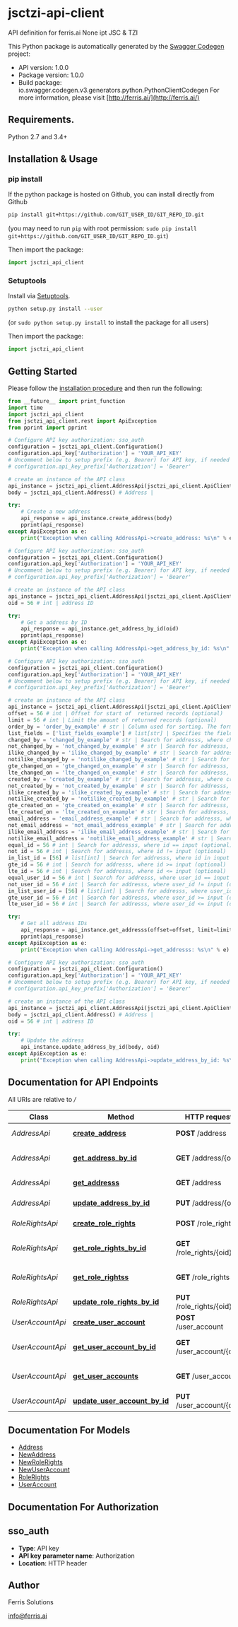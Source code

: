 # jsctzi-api-client
API definition for ferris.ai None ipt JSC & TZI

This Python package is automatically generated by the [Swagger Codegen](https://github.com/swagger-api/swagger-codegen) project:

- API version: 1.0.0
- Package version: 1.0.0
- Build package: io.swagger.codegen.v3.generators.python.PythonClientCodegen
For more information, please visit [http://ferris.ai/](http://ferris.ai/)

## Requirements.

Python 2.7 and 3.4+

## Installation & Usage
### pip install

If the python package is hosted on Github, you can install directly from Github

```sh
pip install git+https://github.com/GIT_USER_ID/GIT_REPO_ID.git
```
(you may need to run `pip` with root permission: `sudo pip install git+https://github.com/GIT_USER_ID/GIT_REPO_ID.git`)

Then import the package:
```python
import jsctzi_api_client 
```

### Setuptools

Install via [Setuptools](http://pypi.python.org/pypi/setuptools).

```sh
python setup.py install --user
```
(or `sudo python setup.py install` to install the package for all users)

Then import the package:
```python
import jsctzi_api_client
```

## Getting Started

Please follow the [installation procedure](#installation--usage) and then run the following:

```python
from __future__ import print_function
import time
import jsctzi_api_client
from jsctzi_api_client.rest import ApiException
from pprint import pprint

# Configure API key authorization: sso_auth
configuration = jsctzi_api_client.Configuration()
configuration.api_key['Authorization'] = 'YOUR_API_KEY'
# Uncomment below to setup prefix (e.g. Bearer) for API key, if needed
# configuration.api_key_prefix['Authorization'] = 'Bearer'

# create an instance of the API class
api_instance = jsctzi_api_client.AddressApi(jsctzi_api_client.ApiClient(configuration))
body = jsctzi_api_client.Address() # Address | 

try:
    # Create a new address
    api_response = api_instance.create_address(body)
    pprint(api_response)
except ApiException as e:
    print("Exception when calling AddressApi->create_address: %s\n" % e)

# Configure API key authorization: sso_auth
configuration = jsctzi_api_client.Configuration()
configuration.api_key['Authorization'] = 'YOUR_API_KEY'
# Uncomment below to setup prefix (e.g. Bearer) for API key, if needed
# configuration.api_key_prefix['Authorization'] = 'Bearer'

# create an instance of the API class
api_instance = jsctzi_api_client.AddressApi(jsctzi_api_client.ApiClient(configuration))
oid = 56 # int | address ID

try:
    # Get a address by ID
    api_response = api_instance.get_address_by_id(oid)
    pprint(api_response)
except ApiException as e:
    print("Exception when calling AddressApi->get_address_by_id: %s\n" % e)

# Configure API key authorization: sso_auth
configuration = jsctzi_api_client.Configuration()
configuration.api_key['Authorization'] = 'YOUR_API_KEY'
# Uncomment below to setup prefix (e.g. Bearer) for API key, if needed
# configuration.api_key_prefix['Authorization'] = 'Bearer'

# create an instance of the API class
api_instance = jsctzi_api_client.AddressApi(jsctzi_api_client.ApiClient(configuration))
offset = 56 # int | Offset for start of  returned records (optional)
limit = 56 # int | Limit the amount of returned records (optional)
order_by = 'order_by_example' # str | Column used for sorting. The format is [+|-]<column_name> (optional)
list_fields = ['list_fields_example'] # list[str] | Specifies the fields to be returned. Default: Empty List, in which case __repr__ is returned as name> (optional)
changed_by = 'changed_by_example' # str | Search for addresss, where changed_by like input (place the %-wildcard at start and/or end of the input yourself) (optional)
not_changed_by = 'not_changed_by_example' # str | Search for addresss, where changed_by notlike input (place the %-wildcard at start and/or end of the input yourself) (optional)
ilike_changed_by = 'ilike_changed_by_example' # str | Search for addresss, where changed_by ilike input (place the %-wildcard at start and/or end of the input yourself) (optional)
notilike_changed_by = 'notilike_changed_by_example' # str | Search for addresss, where changed_by notilike input (place the %-wildcard at start and/or end of the input yourself) (optional)
gte_changed_on = 'gte_changed_on_example' # str | Search for addresss, where changed_on >= input (optional)
lte_changed_on = 'lte_changed_on_example' # str | Search for addresss, where changed_on <= input (optional)
created_by = 'created_by_example' # str | Search for addresss, where created_by like input (place the %-wildcard at start and/or end of the input yourself) (optional)
not_created_by = 'not_created_by_example' # str | Search for addresss, where created_by notlike input (place the %-wildcard at start and/or end of the input yourself) (optional)
ilike_created_by = 'ilike_created_by_example' # str | Search for addresss, where created_by ilike input (place the %-wildcard at start and/or end of the input yourself) (optional)
notilike_created_by = 'notilike_created_by_example' # str | Search for addresss, where created_by notilike input (place the %-wildcard at start and/or end of the input yourself) (optional)
gte_created_on = 'gte_created_on_example' # str | Search for addresss, where created_on >= input (optional)
lte_created_on = 'lte_created_on_example' # str | Search for addresss, where created_on <= input (optional)
email_address = 'email_address_example' # str | Search for addresss, where email_address like input (place the %-wildcard at start and/or end of the input yourself) (optional)
not_email_address = 'not_email_address_example' # str | Search for addresss, where email_address notlike input (place the %-wildcard at start and/or end of the input yourself) (optional)
ilike_email_address = 'ilike_email_address_example' # str | Search for addresss, where email_address ilike input (place the %-wildcard at start and/or end of the input yourself) (optional)
notilike_email_address = 'notilike_email_address_example' # str | Search for addresss, where email_address notilike input (place the %-wildcard at start and/or end of the input yourself) (optional)
equal_id = 56 # int | Search for addresss, where id == input (optional)
not_id = 56 # int | Search for addresss, where id != input (optional)
in_list_id = [56] # list[int] | Search for addresss, where id in input (optional)
gte_id = 56 # int | Search for addresss, where id >= input (optional)
lte_id = 56 # int | Search for addresss, where id <= input (optional)
equal_user_id = 56 # int | Search for addresss, where user_id == input (optional)
not_user_id = 56 # int | Search for addresss, where user_id != input (optional)
in_list_user_id = [56] # list[int] | Search for addresss, where user_id in input (optional)
gte_user_id = 56 # int | Search for addresss, where user_id >= input (optional)
lte_user_id = 56 # int | Search for addresss, where user_id <= input (optional)

try:
    # Get all address IDs
    api_response = api_instance.get_addresss(offset=offset, limit=limit, order_by=order_by, list_fields=list_fields, changed_by=changed_by, not_changed_by=not_changed_by, ilike_changed_by=ilike_changed_by, notilike_changed_by=notilike_changed_by, gte_changed_on=gte_changed_on, lte_changed_on=lte_changed_on, created_by=created_by, not_created_by=not_created_by, ilike_created_by=ilike_created_by, notilike_created_by=notilike_created_by, gte_created_on=gte_created_on, lte_created_on=lte_created_on, email_address=email_address, not_email_address=not_email_address, ilike_email_address=ilike_email_address, notilike_email_address=notilike_email_address, equal_id=equal_id, not_id=not_id, in_list_id=in_list_id, gte_id=gte_id, lte_id=lte_id, equal_user_id=equal_user_id, not_user_id=not_user_id, in_list_user_id=in_list_user_id, gte_user_id=gte_user_id, lte_user_id=lte_user_id)
    pprint(api_response)
except ApiException as e:
    print("Exception when calling AddressApi->get_addresss: %s\n" % e)

# Configure API key authorization: sso_auth
configuration = jsctzi_api_client.Configuration()
configuration.api_key['Authorization'] = 'YOUR_API_KEY'
# Uncomment below to setup prefix (e.g. Bearer) for API key, if needed
# configuration.api_key_prefix['Authorization'] = 'Bearer'

# create an instance of the API class
api_instance = jsctzi_api_client.AddressApi(jsctzi_api_client.ApiClient(configuration))
body = jsctzi_api_client.Address() # Address | 
oid = 56 # int | address ID

try:
    # Update the address
    api_instance.update_address_by_id(body, oid)
except ApiException as e:
    print("Exception when calling AddressApi->update_address_by_id: %s\n" % e)
```

## Documentation for API Endpoints

All URIs are relative to */*

Class | Method | HTTP request | Description
------------ | ------------- | ------------- | -------------
*AddressApi* | [**create_address**](docs/AddressApi.md#create_address) | **POST** /address | Create a new address
*AddressApi* | [**get_address_by_id**](docs/AddressApi.md#get_address_by_id) | **GET** /address/{oid} | Get a address by ID
*AddressApi* | [**get_addresss**](docs/AddressApi.md#get_addresss) | **GET** /address | Get all address IDs
*AddressApi* | [**update_address_by_id**](docs/AddressApi.md#update_address_by_id) | **PUT** /address/{oid} | Update the address
*RoleRightsApi* | [**create_role_rights**](docs/RoleRightsApi.md#create_role_rights) | **POST** /role_rights | Create a new role_rights
*RoleRightsApi* | [**get_role_rights_by_id**](docs/RoleRightsApi.md#get_role_rights_by_id) | **GET** /role_rights/{oid} | Get a role_rights by ID
*RoleRightsApi* | [**get_role_rightss**](docs/RoleRightsApi.md#get_role_rightss) | **GET** /role_rights | Get all role_rights IDs
*RoleRightsApi* | [**update_role_rights_by_id**](docs/RoleRightsApi.md#update_role_rights_by_id) | **PUT** /role_rights/{oid} | Update the role_rights
*UserAccountApi* | [**create_user_account**](docs/UserAccountApi.md#create_user_account) | **POST** /user_account | Create a new user_account
*UserAccountApi* | [**get_user_account_by_id**](docs/UserAccountApi.md#get_user_account_by_id) | **GET** /user_account/{oid} | Get a user_account by ID
*UserAccountApi* | [**get_user_accounts**](docs/UserAccountApi.md#get_user_accounts) | **GET** /user_account | Get all user_account IDs
*UserAccountApi* | [**update_user_account_by_id**](docs/UserAccountApi.md#update_user_account_by_id) | **PUT** /user_account/{oid} | Update the user_account

## Documentation For Models

 - [Address](docs/Address.md)
 - [NewAddress](docs/NewAddress.md)
 - [NewRoleRights](docs/NewRoleRights.md)
 - [NewUserAccount](docs/NewUserAccount.md)
 - [RoleRights](docs/RoleRights.md)
 - [UserAccount](docs/UserAccount.md)

## Documentation For Authorization


## sso_auth

- **Type**: API key
- **API key parameter name**: Authorization
- **Location**: HTTP header


## Author

Ferris Solutions

info@ferris.ai

